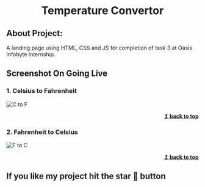 <h1 align="center">Temperature Convertor</h1> 

## About Project:
A landing page using HTML, CSS and JS for completion of task 3 at Oasis Infobyte Internship.


## Screenshot On Going Live

### 1. Celsius to Fahrenheit
![C to F](https://github.com/JatinChaudhary0319/Temperature-Convertor/assets/137517499/f5f23e88-0fa9-43dd-bfa3-4344faab4dda)
<div align="right">
<b><a href="#">↥ back to top</a></b>
</div>

### 2. Fahrenheit to Celsius
![F to C](https://github.com/JatinChaudhary0319/Temperature-Convertor/assets/137517499/dd5f82e1-54af-4124-9abb-ec3803c9cc1f)
<div align="right">
<b><a href="#">↥ back to top</a></b>
</div>

## If you like my project hit the star 🌟 button
